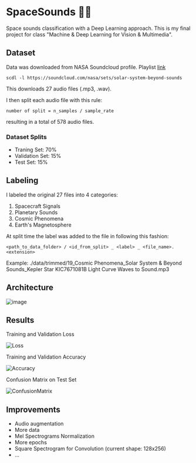 # SpaceSounds 🎵👾
Space sounds classification with a Deep Learning approach. This is my final project for class "Machine & Deep Learning for Vision & Multimedia".

## Dataset

Data was downloaded from NASA Soundcloud profile. 
Playlist [link](https://soundcloud.com/nasa/sets/solar-system-beyond-sounds)

`scdl -l https://soundcloud.com/nasa/sets/solar-system-beyond-sounds`

This downloads 27 audio files (.mp3, .wav).

I then split each audio file with this rule: 

`number of split = n_samples / sample_rate`

resulting in a total of 578 audio files.

### Dataset Splits
* Traning Set: 70%
* Validation Set: 15%
* Test Set: 15%

## Labeling

I labeled the original 27 files into 4 categories:
1. Spacecraft Signals
2. Planetary Sounds
3. Cosmic Phenomena
4. Earth's Magnetosphere

At split time the label was added to the file in following this fashion:

`<path_to_data_folder> / <id_from_split> _ <label> _ <file_name>.<extension>`

Example: ./data/trimmed/19_Cosmic Phenomena_Solar System & Beyond Sounds_Kepler Star KIC7671081B Light Curve Waves to Sound.mp3

## Architecture
![image](https://github.com/enaikey00/SpaceSounds/assets/64537810/81c58ad4-c56a-434d-9560-2b156b7c663e)

## Results
Training and Validation Loss

![Loss](https://github.com/enaikey00/SpaceSounds/assets/64537810/45872aec-4f82-4290-b828-8475e96434bb)

Training and Validation Accuracy

![Accuracy](https://github.com/enaikey00/SpaceSounds/assets/64537810/21d7b5be-4b40-418c-8c8d-a352626d016d)

Confusion Matrix on Test Set

![ConfusionMatrix](https://github.com/enaikey00/SpaceSounds/assets/64537810/73b89fcc-86c5-44e4-ae40-f51ddabb5ca0)



 ## Improvements
 * Audio augmentation
 * More data
 * Mel Spectrograms Normalization
 * More epochs
 * Square Spectrogram for Convolution (current shape: 128x256)
 * ...
